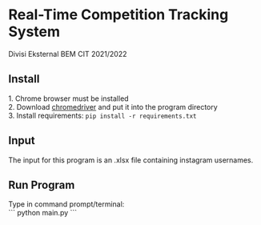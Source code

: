 <h1>Real-Time Competition Tracking System</h1>
Divisi Eksternal BEM CIT 2021/2022 <br>
<h2>Install</h2>
1. Chrome browser must be installed <br>
2. Download <a href="https://sites.google.com/a/chromium.org/chromedriver/" rel="nofollow">chromedriver</a> and put it into  the program directory <br>
3. Install requirements: <code>pip install -r requirements.txt </code> <br>
<h2>Input</h2>
The input for this program is an .xlsx file containing instagram usernames. 
<h2>Run Program</h2>
Type in command prompt/terminal:<br>
```
python main.py 
```
